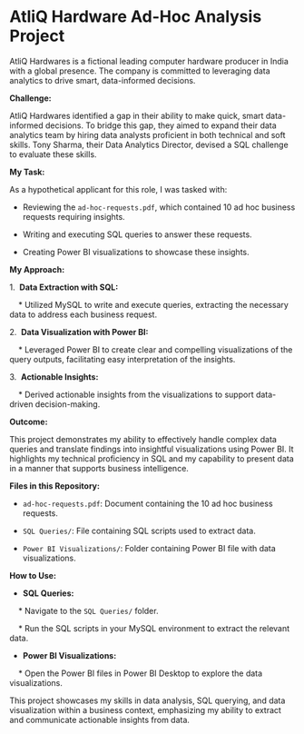 # AtliQ Hardware Ad-Hoc Analysis Project

AtliQ Hardwares is a fictional leading computer hardware producer in India with a global presence. The company is committed to leveraging data analytics to drive smart, data-informed decisions.



**Challenge:**



AtliQ Hardwares identified a gap in their ability to make quick, smart data-informed decisions. To bridge this gap, they aimed to expand their data analytics team by hiring data analysts proficient in both technical and soft skills. Tony Sharma, their Data Analytics Director, devised a SQL challenge to evaluate these skills.



**My Task:**



As a hypothetical applicant for this role, I was tasked with:



* Reviewing the `ad-hoc-requests.pdf`, which contained 10 ad hoc business requests requiring insights.

* Writing and executing SQL queries to answer these requests.

* Creating Power BI visualizations to showcase these insights.



**My Approach:**



1.  **Data Extraction with SQL:**

    * Utilized MySQL to write and execute queries, extracting the necessary data to address each business request.

2.  **Data Visualization with Power BI:**

    * Leveraged Power BI to create clear and compelling visualizations of the query outputs, facilitating easy interpretation of the insights.

3.  **Actionable Insights:**

    * Derived actionable insights from the visualizations to support data-driven decision-making.



**Outcome:**



This project demonstrates my ability to effectively handle complex data queries and translate findings into insightful visualizations using Power BI. It highlights my technical proficiency in SQL and my capability to present data in a manner that supports business intelligence.



**Files in this Repository:**



* `ad-hoc-requests.pdf`: Document containing the 10 ad hoc business requests.

* `SQL Queries/`: File containing SQL scripts used to extract data.

* `Power BI Visualizations/`: Folder containing Power BI file with data visualizations.



**How to Use:**



* **SQL Queries:**

    * Navigate to the `SQL Queries/` folder.

    * Run the SQL scripts in your MySQL environment to extract the relevant data.

* **Power BI Visualizations:**

    * Open the Power BI files in Power BI Desktop to explore the data visualizations.



This project showcases my skills in data analysis, SQL querying, and data visualization within a business context, emphasizing my ability to extract and communicate actionable insights from data.
